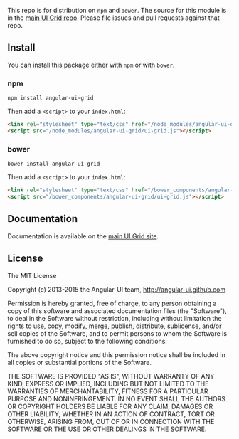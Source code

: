 This repo is for distribution on `npm` and `bower`. The source for this module is in the [main UI Grid repo](https://github.com/angular-ui/ui-grid). Please file issues and pull requests against that repo.

## Install

You can install this package either with `npm` or with `bower`.

### npm

```shell
npm install angular-ui-grid
```

Then add a `<script>` to your `index.html`:

```html
<link rel="stylesheet" type="text/css" href="/node_modules/angular-ui-grid/ui-grid.css" />
<script src="/node_modules/angular-ui-grid/ui-grid.js"></script>
```

### bower

```shell
bower install angular-ui-grid
```

Then add a `<script>` to your `index.html`:

```html
<link rel="stylesheet" type="text/css" href="/bower_components/angular-ui-grid/ui-grid.css" />
<script src="/bower_components/angular-ui-grid/ui-grid.js"></script>
```

## Documentation

Documentation is available on the [main UI Grid site](http://ui-grid.info).

## License

The MIT License

Copyright (c) 2013-2015 the Angular-UI team, http://angular-ui.github.com

Permission is hereby granted, free of charge, to any person obtaining a copy
of this software and associated documentation files (the "Software"), to deal
in the Software without restriction, including without limitation the rights
to use, copy, modify, merge, publish, distribute, sublicense, and/or sell
copies of the Software, and to permit persons to whom the Software is
furnished to do so, subject to the following conditions:

The above copyright notice and this permission notice shall be included in
all copies or substantial portions of the Software.

THE SOFTWARE IS PROVIDED "AS IS", WITHOUT WARRANTY OF ANY KIND, EXPRESS OR
IMPLIED, INCLUDING BUT NOT LIMITED TO THE WARRANTIES OF MERCHANTABILITY,
FITNESS FOR A PARTICULAR PURPOSE AND NONINFRINGEMENT. IN NO EVENT SHALL THE
AUTHORS OR COPYRIGHT HOLDERS BE LIABLE FOR ANY CLAIM, DAMAGES OR OTHER
LIABILITY, WHETHER IN AN ACTION OF CONTRACT, TORT OR OTHERWISE, ARISING FROM,
OUT OF OR IN CONNECTION WITH THE SOFTWARE OR THE USE OR OTHER DEALINGS IN
THE SOFTWARE.
